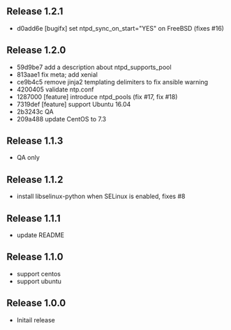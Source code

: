 ## Release 1.2.1

* d0add6e [bugifx] set ntpd_sync_on_start="YES" on FreeBSD (fixes #16)

## Release 1.2.0

* 59d9be7 add a description about ntpd_supports_pool
* 813aae1 fix meta; add xenial
* ce9b4c5 remove jinja2 templating delimiters to fix ansible warning
* 4200405 validate ntp.conf
* 1287000 [feature] introduce ntpd_pools (fix #17, fix #18)
* 7319def [feature] support Ubuntu 16.04
* 2b3243c QA
* 209a488 update CentOS to 7.3

## Release 1.1.3

* QA only

## Release 1.1.2

* install libselinux-python when SELinux is enabled, fixes #8

## Release 1.1.1

* update README

## Release 1.1.0

* support centos
* support ubuntu

## Release 1.0.0

* Initail release
